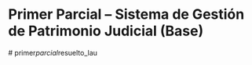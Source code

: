 # Primer Parcial – Sistema de Gestión de Patrimonio Judicial (Base)
#   p r i m e r _ p a r c i a l _ r e s u e l t o _ l a u  
 